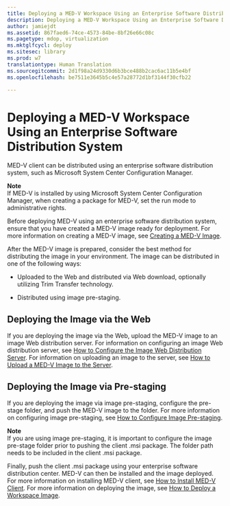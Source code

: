 ```yaml
---
title: Deploying a MED-V Workspace Using an Enterprise Software Distribution System
description: Deploying a MED-V Workspace Using an Enterprise Software Distribution System
author: jamiejdt
ms.assetid: 867faed6-74ce-4573-84be-8bf26e66c08c
ms.pagetype: mdop, virtualization
ms.mktglfcycl: deploy
ms.sitesec: library
ms.prod: w7
translationtype: Human Translation
ms.sourcegitcommit: 2d1f98a24d9330d6b3bce488b2cac6ac11b5e4bf
ms.openlocfilehash: be7511e3645b5c4e57a28772d1bf3144f30cfb22

---
```



# Deploying a MED-V Workspace Using an Enterprise Software Distribution System


MED-V client can be distributed using an enterprise software distribution system, such as Microsoft System Center Configuration Manager.

**Note**  
If MED-V is installed by using Microsoft System Center Configuration Manager, when creating a package for MED-V, set the run mode to administrative rights.

 

Before deploying MED-V using an enterprise software distribution system, ensure that you have created a MED-V image ready for deployment. For more information on creating a MED-V image, see [Creating a MED-V Image](creating-a-med-v-image.md).

After the MED-V image is prepared, consider the best method for distributing the image in your environment. The image can be distributed in one of the following ways:

-   Uploaded to the Web and distributed via Web download, optionally utilizing Trim Transfer technology.

-   Distributed using image pre-staging.

## Deploying the Image via the Web


If you are deploying the image via the Web, upload the MED-V image to an image Web distribution server. For information on configuring an image Web distribution server, see [How to Configure the Image Web Distribution Server](how-to-configure-the-image-web-distribution-server.md). For information on uploading an image to the server, see [How to Upload a MED-V Image to the Server](how-to-upload-a-med-v-image-to-the-server.md).

## Deploying the Image via Pre-staging


If you are deploying the image via image pre-staging, configure the pre-stage folder, and push the MED-V image to the folder. For more information on configuring image pre-staging, see [How to Configure Image Pre-staging](how-to-configure-image-pre-staging.md).

**Note**  
If you are using image pre-staging, it is important to configure the image pre-stage folder prior to pushing the client .msi package. The folder path needs to be included in the client .msi package.

 

Finally, push the client .msi package using your enterprise software distribution center. MED-V can then be installed and the image deployed. For more information on installing MED-V client, see [How to Install MED-V Client](how-to-install-med-v-clientesds.md). For more information on deploying the image, see [How to Deploy a Workspace Image](how-to-deploy-a-workspace-imageesds.md).

 

 








<!--HONumber=Jun16_HO4-->


